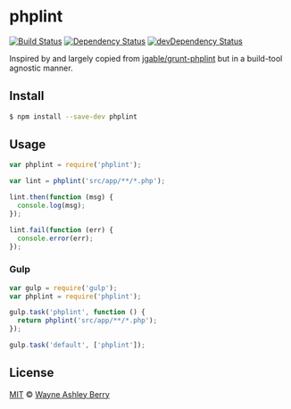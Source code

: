 # phplint

[![Build Status](https://travis-ci.org/wayneashleyberry/node-phplint.svg)](https://travis-ci.org/wayneashleyberry/node-phplint)
[![Dependency Status](https://david-dm.org/wayneashleyberry/node-phplint/status.png?theme=shields.io)](https://david-dm.org/wayneashleyberry/node-phplint#info=dependencies)
[![devDependency Status](https://david-dm.org/wayneashleyberry/node-phplint/dev-status.png?theme=shields.io)](https://david-dm.org/wayneashleyberry/node-phplint#info=devDependencies)

Inspired by and largely copied from [jgable/grunt-phplint](https://github.com/jgable/grunt-phplint) but in a build-tool agnostic manner.

## Install

```sh
$ npm install --save-dev phplint
```

## Usage

```js
var phplint = require('phplint');

var lint = phplint('src/app/**/*.php');

lint.then(function (msg) {
  console.log(msg);
});

lint.fail(function (err) {
  console.error(err);
});
```

### Gulp

```js
var gulp = require('gulp');
var phplint = require('phplint');

gulp.task('phplint', function () {
  return phplint('src/app/**/*.php');
});

gulp.task('default', ['phplint']);
```

## License

[MIT](http://opensource.org/licenses/MIT) © [Wayne Ashley Berry](https://twitter.com/waynethebrain)
